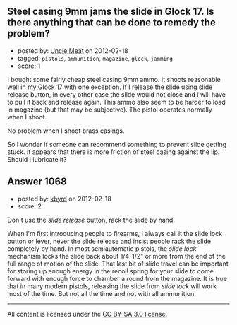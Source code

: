 ## Steel casing 9mm jams the slide in Glock 17. Is there anything that can be done to remedy the problem?

- posted by: [Uncle Meat](https://stackexchange.com/users/-1/49-uncle-meat) on 2012-02-18
- tagged: `pistols`, `ammunition`, `magazine`, `glock`, `jamming`
- score: 1

I bought some fairly cheap steel casing 9mm ammo. It shoots reasonable well in my Glock 17 with one exception. If I release the slide using slide release button, in every other case the slide would not close and I will have to pull it back and release again. This ammo also seem to be harder to load in magazine (but that may be subjective). The pistol operates normally when I shoot.

No problem when I shoot brass casings.

So I wonder if someone can recommend something to prevent slide getting stuck. It appears that there is more friction of steel casing against the lip. Should I lubricate it?




## Answer 1068

- posted by: [kbyrd](https://stackexchange.com/users/-1/37-kbyrd) on 2012-02-18
- score: 2

Don't use the *slide release* button, rack the slide by hand.

When I'm first introducing people to firearms, I always call it the slide lock button or lever, never the slide release and insist people rack the slide completely by hand.
In most semiautomatic pistols, the *slide lock* mechanism locks the slide back about 1/4-1/2" or more from the end of the full range of motion of the slide. That last bit of slide travel can be important for storing up enough energy in the recoil spring for your slide to come forward with enough force to chamber a round from the magazine. It is true that in many modern pistols, releasing the slide from *slide lock* will work most of the time. But not all the time and not with all ammunition.







---

All content is licensed under the [CC BY-SA 3.0 license](https://creativecommons.org/licenses/by-sa/3.0/).
